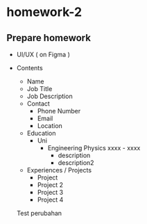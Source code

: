 # homework-2
Prepare homework
---
- UI/UX ( on Figma )
- Contents 
  - Name
  - Job Title
  - Job Description 
  - Contact
    - Phone Number
    - Email
    - Location
  - Education
    - Uni
      - Engineering Physics xxxx - xxxx
        - description
        - description2
  - Experiences / Projects
    - Project 
    - Project 2
    - Project 3
    - Project 4
  
  Test perubahan
  